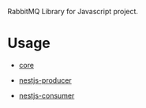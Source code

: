 RabbitMQ Library for Javascript project.

# Usage

- [core](packages/core/README.md)

- [nestjs-producer](packages/nestjs/producer/README.md)

- [nestjs-consumer](packages/nestjs/consumer/README.md)
